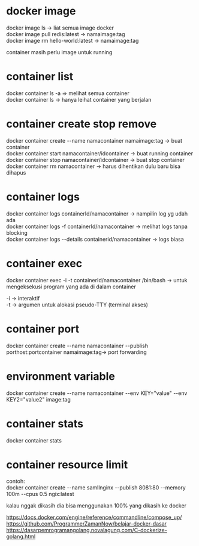 # docker image  
docker image ls -> liat semua image docker  
docker image pull redis:latest -> namaimage:tag  
docker image rm hello-world:latest -> namaimage:tag  
  
container masih perlu image untuk running

# container list  
docker container ls -a => melihat semua container  
docker container ls -> hanya leihat container yang berjalan

# container create stop remove  
docker container create --name namacontainer namaimage:tag -> buat container  
docker container start namacontainer/idcontainer -> buat running container  
docker container stop namacontainer/idcontainer -> buat stop container  
docker container rm namacontainer -> harus dihentikan dulu baru bisa dihapus

# container logs  
docker container logs containerId/namacontainer -> nampilin log yg udah ada  
docker container logs -f containerId/namacontainer -> melihat logs tanpa blocking  
docker container logs --details containerid/namacontainer -> logs biasa

# container exec  
docker container exec -i -t containerId/namacontainer /bin/bash -> untuk mengeksekusi program yang ada di dalam container  
  
-i -> interaktif  
-t -> argumen untuk alokasi pseudo-TTY (terminal akses)

# container port  
docker container create --name namacontainer --publish porthost:portcontainer namaimage:tag-> port forwarding

# environment variable  
docker container create --name namacontainer --env KEY="value" --env KEY2="value2" image:tag

# container stats  
docker container stats

# container resource limit  
contoh:  
docker container create --name samllnginx --publish 8081:80 --memory 100m --cpus 0.5 ngix:latest
  
kalau nggak dikasih dia bisa menggunakan 100% yang dikasih ke docker  
  
https://docs.docker.com/engine/reference/commandline/compose_up/  
https://github.com/ProgrammerZamanNow/belajar-docker-dasar  
https://dasarpemrogramangolang.novalagung.com/C-dockerize-golang.html
